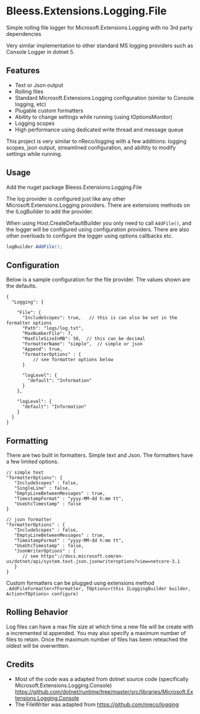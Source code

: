 # Bleess.Extensions.Logging.File
Simple rolling file logger for Microsoft.Extensions.Logging with no 3rd party dependencies

Very similar implementation to other standard MS logging providers such as Console Logger in dotnet 5.

## Features
- Text or Json output
- Rolling files 
- Standard Microsoft.Extensions.Logging configuration (similar to Console logging, etc)
- Plugable custom formatters
- Abitity to change settings while running (using IOptionsMonitor)
- Logging scopes
- High performance using dedicated write thread and message queue


This project is very similar to nReco/logging with a few additions: logging scopes, json output, streamlined configuration, and abiltity to modify settings while running.

## Usage

Add the nuget package Bleess.Extensions.Logging.File

 The log provider is configured just like any other Microsoft.Extensions.Logging providers.  There are extensions methods on the ILogBuilder to add the provider.
 
 When using Host.CreateDefaultBuilder you only need to call `AddFile()`, and the logger will be configured using configuration providers.  There are also other overloads to configure the logger using options callbacks etc.
 
 ```csharp
 logBuilder.AddFile();
 ```
 
## Configuration

Below is a sample configuration for the file provider.  The values shown are the defaults.

```
{
  "Logging": {

    "File": {    
      "IncludeScopes": true,   // this is can also be set in the formatter options
      "Path": "logs/log.txt",
      "MaxNumberFile": 7,
      "MaxFileSizeInMB": 50,  // this can be decimal
      "FormatterName": "simple",  // simple or json
      "Append": true,
      "formatterOptions" : { 
          // see formatter options below 
      }
      
      "logLevel": {
        "default": "Information"
      }
    },

    "logLevel": {
      "default": "Information"
    }
  }
}

```

## Formatting
There are two built in formatters.  Simple text and Json.  The formatters have a few limited options.

```
// simple text
"formatterOptions": {
   "IncludeScopes" : false,
   "SingleLine" : false,
   "EmptyLineBetweenMessages" : true,
   "TimestampFormat" : "yyyy-MM-dd h:mm tt",
   "UseUtcTimestamp" : false
}

// json formatter
"formatterOptions" : {
   "IncludeScopes" : false,
   "EmptyLineBetweenMessages" : true,
   "TimestampFormat" : "yyyy-MM-dd h:mm tt",
   "UseUtcTimestamp" : false,
   "JsonWriterOptions" : {
      // see https"://docs.microsoft.com/en-us/dotnet/api/system.text.json.jsonwriteroptions?view=netcore-3.1
   }
}
```

Custom formatters can be plugged usng extensions method `.AddFileFormatter<TFormatter, TOptions>(this ILoggingBuilder builder, Action<TOptions> configure)`


## Rolling Behavior
 Log files can have a max file size at which time a new file will be create with a incremented id appended.  You may also specify a maximum number of files to retain.  Once the maximum number of files has been reteached the oldest will be overwritten.

## Credits
 - Most of the code was a adapted from dotnet source code (specifically Microsoft.Extensions.Logging.Console) https://github.com/dotnet/runtime/tree/master/src/libraries/Microsoft.Extensions.Logging.Console
 - The FileWriter was adapted from https://github.com/nreco/logging
 
 
